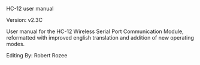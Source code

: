 HC-12 user manual

Version: v2.3C

User manual for the HC-12 Wireless Serial Port Communication Module, reformatted with improved english translation and addition of new operating modes.

Editing By: Robert Rozee
